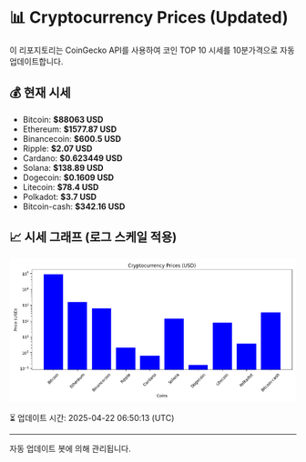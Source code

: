 
# 📊 Cryptocurrency Prices (Updated)

이 리포지토리는 CoinGecko API를 사용하여 코인 TOP 10 시세를 10분가격으로 자동 업데이트합니다.

## 💰 현재 시세
- Bitcoin: **$88063 USD**
- Ethereum: **$1577.87 USD**
- Binancecoin: **$600.5 USD**
- Ripple: **$2.07 USD**
- Cardano: **$0.623449 USD**
- Solana: **$138.89 USD**
- Dogecoin: **$0.1609 USD**
- Litecoin: **$78.4 USD**
- Polkadot: **$3.7 USD**
- Bitcoin-cash: **$342.16 USD**

## 📈 시세 그래프 (로그 스케일 적용)
![Crypto Prices](crypto_prices.png)

⏳ 업데이트 시간: 2025-04-22 06:50:13 (UTC)

---
자동 업데이트 봇에 의해 관리됩니다.
